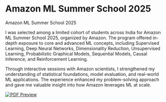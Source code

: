 # Amazon ML Summer School 2025
Amazon ML Summer School 2025

I was selected among a limited cohort of students across India for Amazon ML Summer School 2025, organized by Amazon. The program offered in-depth exposure to core and advanced ML concepts, including Supervised Learning, Deep Neural Networks, Dimensionality Reduction, Unsupervised Learning, Probabilistic Graphical Models, Sequential Models, Causal Inference, and Reinforcement Learning.

Through interactive sessions with Amazon scientists, I strengthened my understanding of statistical foundations, model evaluation, and real-world ML applications. The experience enhanced my problem-solving approach and gave me valuable insight into how Amazon leverages ML at scale.

[![PDF Preview](path/to/preview_image.png)](path/to/yourfile.pdf)

